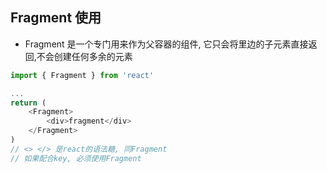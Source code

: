 ## Fragment 使用

-   Fragment 是一个专门用来作为父容器的组件, 它只会将里边的子元素直接返回,不会创建任何多余的元素

```js
import { Fragment } from 'react'
```

```js
...
return (
    <Fragment>
        <div>fragment</div>
    </Fragment>
)
// <> </> 是react的语法糖, 同Fragment
// 如果配合key, 必须使用Fragment
```
